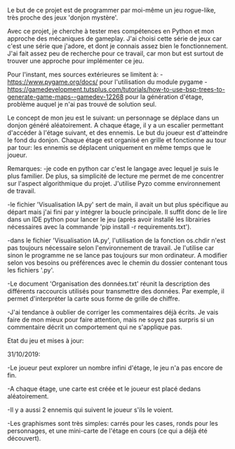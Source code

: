 Le but de ce projet est de programmer par moi-même un jeu rogue-like, très proche des jeux 'donjon mystère'.

Avec ce projet, je cherche à tester mes compétences en Python et mon approche des mécaniques de gameplay.
J'ai choisi cette série de jeux car c'est une série que j'adore, et dont je connais assez bien le fonctionnement.
J'ai fait assez peu de recherche pour ce travail, car mon but est surtout de trouver une approche pour implémenter ce jeu.

Pour l'instant, mes sources extérieures se limitent à:
-https://www.pygame.org/docs/
pour l'utilisation du module pygame
-https://gamedevelopment.tutsplus.com/tutorials/how-to-use-bsp-trees-to-generate-game-maps--gamedev-12268
pour la génération d'étage, problème auquel je n'ai pas trouvé de solution seul.

Le concept de mon jeu est le suivant: un personnage se déplace dans un donjon généré aléatoirement.
A chaque étage, il y a un escalier permettant d'accéder à l'étage suivant, et des ennemis.
Le but du joueur est d'atteindre le fond du donjon.
Chaque étage est organisé en grille et fonctionne au tour par tour: les ennemis se déplacent uniquement en même temps que le joueur.

Remarques:
-je code en python car c'est le langage avec lequel je suis le plus familier.
De plus, sa simplicité de lecture me permet de me concentrer sur l'aspect algorithmique du projet.
J'utilise Pyzo comme environnement de travail.

-le fichier 'Visualisation IA.py' sert de main, il avait un but plus spécifique au départ mais j'ai fini par y intégrer la boucle principale.
Il suffit donc de le lire dans un IDE python pour lancer le jeu (après avoir installé les librairies nécessaires avec la commande 'pip install -r requirements.txt').

-dans le fichier 'Visualisation IA.py', l'utilisation de la fonction os.chdir n'est pas toujours nécessaire selon l'environnement de travail.
Je l'utilise car sinon le programme ne se lance pas toujours sur mon ordinateur.
A modifier selon vos besoins ou préférences avec le chemin du dossier contenant tous les fichiers '.py'.

-Le document 'Organisation des données.txt' réunit la description des différents raccourcis utilisés pour transmettre des données.
Par exemple, il permet d'interpréter la carte sous forme de grille de chiffre.

-J'ai tendance à oublier de corriger les commentaires déjà écrits.
Je vais faire de mon mieux pour faire attention, mais ne soyez pas surpris si un commentaire décrit un comportement qui ne s'applique pas.


Etat du jeu et mises à jour:

31/10/2019:

-Le joueur peut explorer un nombre infini d'étage, le jeu n'a pas encore de fin.

-A chaque étage, une carte est créée et le joueur est placé dedans aléatoirement.

-Il y a aussi 2 ennemis qui suivent le joueur s'ils le voient.

-Les graphismes sont très simples: carrés pour les cases, ronds pour les personnages, et une mini-carte de l'étage en cours (ce qui a déjà été découvert).

